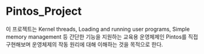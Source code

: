 # Pintos_Project
이 프로젝트는 Kernel threads, Loading and running user programs, Simple memory management 등 
간단한 기능을 지원하는 교육용 운영체제인 Pintos를 직접 구현해보며 운영체제의 작동 원리에 대해 이해하는 것을 목적으로 한다.

